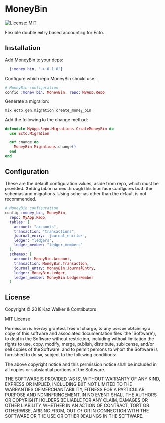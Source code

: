 # MoneyBin
[![License: MIT](https://img.shields.io/badge/License-MIT-brightgreen.svg)](https://opensource.org/licenses/MIT)

Flexible double entry based accounting for Ecto.


## Installation

Add MoneyBin to your deps:
```elixir
  {:money_bin, "~> 0.1.0"}
```

Configure which repo MoneyBin should use:
```elixir
# MoneyBin configuration
config :money_bin, MoneyBin, repo: MyApp.Repo
```

Generate a migration:
```shell
mix ecto.gen.migration create_money_bin
```

Add the following to the change method:
```elixir
defmodule MyApp.Repo.Migrations.CreateMoneyBin do
  use Ecto.Migration

  def change do
    MoneyBin.Migrations.change()
  end
end
```

## Configuration
These are the default configuration values, aside from repo, which must be provided. Setting table names through this interface configures both the schemas and migrations. Using schemas other than the default is not recommended.
```elixir
# MoneyBin configuration
config :money_bin, MoneyBin,
  repo: MyApp.Repo,
  tables: [
    account: "accounts",
    transaction: "transactions",
    journal_entry: "journal_entries",
    ledger: "ledgers",
    ledger_member: "ledger_members"
  ],
  schemas: [
    account: MoneyBin.Account,
    transaction: MoneyBin.Transaction,
    journal_entry: MoneyBin.JournalEntry,
    ledger: MoneyBin.Ledger,
    ledger_member: MoneyBin.LedgerMember
  ]
```

## License

Copyright © 2018 Kaz Walker & Contributors

MIT License

Permission is hereby granted, free of charge, to any person obtaining a copy of this software and associated
documentation files (the 'Software'), to deal in the Software without restriction, including without limitation the
rights to use, copy, modify, merge, publish, distribute, sublicense, and/or sell copies of the Software, and to permit
persons to whom the Software is furnished to do so, subject to the following conditions:

The above copyright notice and this permission notice shall be included in all copies or substantial portions of
the Software.

THE SOFTWARE IS PROVIDED 'AS IS', WITHOUT WARRANTY OF ANY KIND, EXPRESS OR IMPLIED, INCLUDING BUT NOT LIMITED TO THE
WARRANTIES OF MERCHANTABILITY, FITNESS FOR A PARTICULAR PURPOSE AND NONINFRINGEMENT. IN NO EVENT SHALL THE AUTHORS OR
COPYRIGHT HOLDERS BE LIABLE FOR ANY CLAIM, DAMAGES OR OTHER LIABILITY, WHETHER IN AN ACTION OF CONTRACT, TORT OR
OTHERWISE, ARISING FROM, OUT OF OR IN CONNECTION WITH THE SOFTWARE OR THE USE OR OTHER DEALINGS IN THE SOFTWARE.
